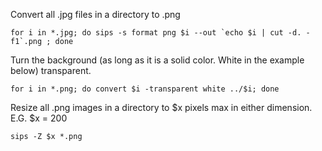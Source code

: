 Convert all .jpg files in a directory to .png

```
for i in *.jpg; do sips -s format png $i --out `echo $i | cut -d. -f1`.png ; done
```

Turn the background (as long as it is a solid color. White in the example below) transparent.

```
for i in *.png; do convert $i -transparent white ../$i; done
```

Resize all .png images in a directory to $x pixels max in either dimension. E.G. $x = 200

```
sips -Z $x *.png
```
